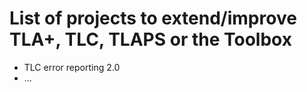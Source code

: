 List of projects to extend/improve TLA+, TLC, TLAPS or the Toolbox
==================================================================

- TLC error reporting 2.0
- ...
